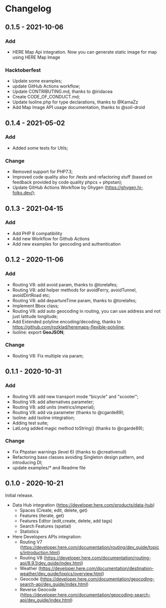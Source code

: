 # Changelog

## 0.1.5 - 2021-10-06
### Add
- HERE Map Api integration. Now you can generate static image for map using HERE Map Image
### Hacktoberfest
- Update some examples;
- update GitHub Actions workflow;
- Update CONTRIBUTING.md, thanks to @iridacea
- Create CODE_OF_CONDUCT.md;
- Update Isoline.php for type declarations, thanks to @KamaZz
- Add Map Image API usage documentation, thanks to @soil-droid

## 0.1.4 - 2021-05-02
### Add
- Added some tests for Utils;

### Change
- Removed support for PHP7.3;
- Improved code quality also for /tests and refactoring stuff (based on feedback provided by code quality phpcs + phpstan);
- Update GitHub Actions Workflow by Ghygen (https://ghygen.hi-folks.dev/);


## 0.1.3 - 2021-04-15
### Add
- Add PHP 8 compatibility
- Add new Workflow for Github Actions
- Add new examples for geocoding and authentication

## 0.1.2 - 2020-11-06
### Add
- Routing V8: add avoid param, thanks to @torelafes;
- Routing V8: add helper methods for avoidFerry, avoidTunnel, avoidDirtRoad etc;
- Routing V8: add departureTime param, thanks to @torelafes;
- Implement Bbox class;
- Routing V8: add auto geocoding in routing, you can use address and not just latitude longitude;
- Add Extended polyline encoding/decoding, thanks to https://github.com/rozklad/heremaps-flexible-polyline;
- Isoline: export **GeoJSON**;


### Change
- Routing V8: Fix multiple via param;




## 0.1.1 - 2020-10-31

### Add
- Routing V8: add new transport mode "bicycle" and "scooter";
- Routing V8: add alternatives parameter;
- Routing V8: add units (metrics/imperial);
- Routing V8: add via parameter (thanks to @cgarde89);
- Isoline: add Isoline integration;
- Adding test suite;
- LatLong added magic method toString() (thanks to @cgarde89);

### Change
- Fix Phpstan warnings (level 6) (thanks to @creativenull)
- Refactoring base classes avoiding Singleton design pattern, and introducing DI;
- update examples/* and Readme file


## 0.1.0 - 2020-10-21

Initial release.
- Data Hub integration (https://developer.here.com/products/data-hub)
    - Spaces (Create, edit, delete, get)
    - Features (iterate, get)
    - Features Editor (edit,create, delete, add tags)
    - Search Features (spatial)
    - Statistics
- Here Developers APIs integration:
    - Routing V7 (https://developer.here.com/documentation/routing/dev_guide/topics/introduction.html)
    - Routing V8 (https://developer.here.com/documentation/routing-api/8.9.1/dev_guide/index.html)
    - Weather (https://developer.here.com/documentation/destination-weather/dev_guide/topics/overview.html)
    - Geocode (https://developer.here.com/documentation/geocoding-search-api/dev_guide/index.html)
    - Reverse Geocode (https://developer.here.com/documentation/geocoding-search-api/dev_guide/index.html)
 
    

